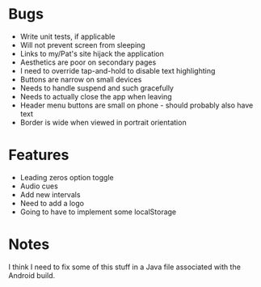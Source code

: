 Bugs
====
- Write unit tests, if applicable
- Will not prevent screen from sleeping
- Links to my/Pat's site hijack the application
- Aesthetics are poor on secondary pages
- I need to override tap-and-hold to disable text highlighting
- Buttons are narrow on small devices
- Needs to handle suspend and such gracefully
- Needs to actually close the app when leaving
- Header menu buttons are small on phone - should probably also have text
- Border is wide when viewed in portrait orientation

Features
========
- Leading zeros option toggle
- Audio cues
- Add new intervals
- Need to add a logo
- Going to have to implement some localStorage

Notes
=====
I think I need to fix some of this stuff in a Java file associated with the Android build.
